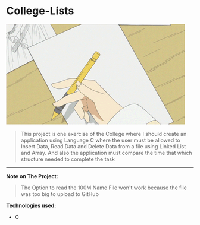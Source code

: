 # College-Lists
![Lists Logo](./assets/gif.gif)

>This project is one exercise of the College where I should create an application using Language C where the user must be allowed to Insert Data, Read Data and Delete Data from a file using Linked List and Array. And also the application must compare the time that which structure needed to complete the task
---

**Note on The Project:**
>The Option to read the 100M Name File won't work because the file was too big to upload to GitHub

**Technologies used:** 

* C
